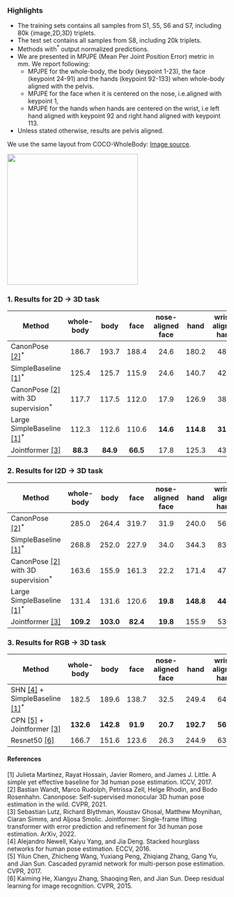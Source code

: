 
### Highlights

- The training sets contains all samples from S1, S5, S6 and S7, including 80k {image,2D,3D} triplets.
- The test set contains all samples from S8, including 20k triplets. 
- Methods with<sup>*</sup> output normalized predictions.
- We are presented in MPJPE (Mean Per Joint Position Error) metric in mm. We report following:
    - MPJPE for the whole-body, the body (keypoint 1-23), the face (keypoint 24-91) and the hands (keypoint 92-133) when whole-body aligned with the pelvis. 
    - MPJPE for the face when it is centered on the nose, i.e.aligned with keypoint 1,
    - MPJPE for the hands when hands are centered on the wrist, i.e left hand aligned with keypoint 92 and right hand aligned with keypoint 113.
- Unless stated otherwise, results are pelvis aligned.

We use the same layout from COCO-WholeBody: [Image source](https://github.com/jin-s13/COCO-WholeBody).

<img src="imgs/Fig2_anno.png" width="300" height="300">


### 1. Results for 2D &rarr; 3D task

| Method | whole-body | body | face  | nose-aligned face | hand | wrist-aligned hand |
|--------|:------------:|:------:|:-------:|:-------------------:|:------:|:--------------------:| 
CanonPose [[2]](#2)<sup>*</sup> | 186.7 | 193.7 | 188.4 | 24.6 | 180.2 | 48.9 |
SimpleBaseline [[1]](#1)<sup>*</sup> | 125.4 | 125.7 | 115.9 | 24.6 | 140.7 | 42.5 |
CanonPose [[2]](#2) with 3D supervision<sup>*</sup> | 117.7 | 117.5 | 112.0 | 17.9 | 126.9 | 38.3 |
Large SimpleBaseline [[1]](#1)<sup>*</sup> | 112.3 | 112.6 | 110.6 | **14.6** | **114.8**| **31.7** |
Jointformer [[3]](#3) | **88.3** | **84.9** | **66.5** | 17.8 | 125.3 | 43.7 |


### 2. Results for I2D &rarr; 3D task

| Method | whole-body | body | face  | nose-aligned face | hand | wrist-aligned hand |
|--------|:------------:|:------:|:-------:|:-------------------:|:------:|:--------------------:| 
CanonPose [[2]](#2)<sup>*</sup> | 285.0 | 264.4 | 319.7 | 31.9 | 240.0 | 56.2 |
SimpleBaseline [[1]](#1)<sup>*</sup> | 268.8 | 252.0 | 227.9 | 34.0 | 344.3 | 83.4 |
CanonPose [[2]](#2) with 3D supervision<sup>*</sup> | 163.6 | 155.9 | 161.3 | 22.2 | 171.4 | 47.4 |
Large SimpleBaseline [[1]](#1)<sup>*</sup> | 131.4 | 131.6 | 120.6 | **19.8** | **148.8** | **44.8** |
Jointformer [[3]](#3) | **109.2** | **103.0** | **82.4** | **19.8** | 155.9 | 53.5 |
 

### 3. Results for RGB &rarr; 3D task

| Method | whole-body | body | face  | nose-aligned face | hand | wrist-aligned hand |
|--------|:------------:|:------:|:-------:|:-------------------:|:------:|:--------------------:| 
SHN [[4]](#4) + SimpleBaseline [[1]](#1)<sup>*</sup> | 182.5 | 189.6 | 138.7 | 32.5 | 249.4 | 64.3 |
CPN [[5]](#5) + Jointformer [[3]](#3) | **132.6** | **142.8** | **91.9** | **20.7** | **192.7** | **56.9** |
Resnet50 [[6]](#6) | 166.7 | 151.6 | 123.6 | 26.3 | 244.9 | 63.1 |


#### References
<a id="1">[1]</a> Julieta Martinez, Rayat Hossain, Javier Romero, and James J. Little. A simple yet effective baseline for 3d human pose estimation. ICCV, 2017. \
<a id="2">[2]</a> Bastian Wandt, Marco Rudolph, Petrissa Zell, Helge Rhodin, and Bodo Rosenhahn. Canonpose: Self-supervised monocular 3D human pose estimation in the wild. CVPR, 2021.  \
<a id="3">[3]</a> Sebastian Lutz, Richard Blythman, Koustav Ghosal, Matthew Moynihan, Ciaran Simms, and Aljosa Smolic. Jointformer: Single-frame lifting transformer with error prediction and refinement for 3d human pose estimation. ArXiv, 2022. \
<a id="4">[4]</a> Alejandro Newell, Kaiyu Yang, and Jia Deng. Stacked hourglass networks for human pose estimation. ECCV, 2016.\
<a id="5">[5]</a> Yilun Chen, Zhicheng Wang, Yuxiang Peng, Zhiqiang Zhang, Gang Yu, and Jian Sun. Cascaded pyramid network for multi-person pose estimation. CVPR, 2017.\
<a id="6">[6]</a> Kaiming He, Xiangyu Zhang, Shaoqing Ren, and Jian Sun. Deep residual learning for image recognition. CVPR, 2015.
